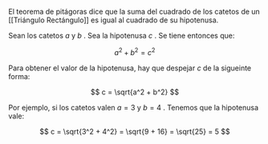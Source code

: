 
El teorema de pitágoras dice que la suma del cuadrado de los catetos de un [[Triángulo Rectángulo]] es igual al cuadrado de su hipotenusa.

Sean los catetos $a$ y $b$ . Sea la hipotenusa $c$ . Se tiene entonces que:

$$
	a^2 + b^2 = c^2
$$

Para obtener el valor de la hipotenusa, hay que despejar $c$ de la sigueinte forma:

$$
	c = \sqrt{a^2 + b^2}
$$

Por ejemplo, si los catetos valen $a=3$ y $b=4$ . Tenemos que la hipotenusa vale:

$$
	c = \sqrt{3^2 + 4^2} = \sqrt{9 + 16} = \sqrt{25} = 5
$$
 